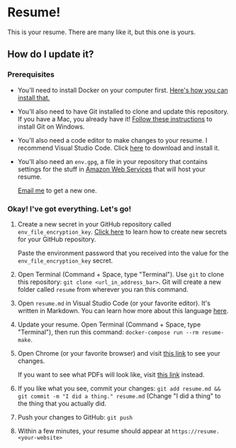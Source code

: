 Resume!
========

This is your resume. There are many like it, but this one is yours.

How do I update it?
-------------------

### Prerequisites

- You'll need to install Docker on your computer first.
  [Here's how you can install that.](https://docs.docker.com/docker-for-mac/)

- You'll also need to have Git installed to clone and update this repository.
  If you have a Mac, you already have it! [Follow these
  instructions](https://git-scm.com/book/en/v2/Getting-Started-Installing-Git)
  to install Git on Windows.

- You'll also need a code editor to make changes to your resume.
  I recommend Visual Studio Code. Click [here](https://code.visualstudio.com/download)
  to download and install it.

- You'll also need an `env.gpg`, a file in your repository that contains settings for the stuff in
  [Amazon Web Services](https://aws.com) that will host your resume.

  [Email me](mailto:dev@carlosnunez.me) to get a new one.

### Okay! I've got everything. Let's go!

1. Create a new secret in your GitHub repository called `env_file_encryption_key`.
   [Click
   here](https://help.github.com/en/actions/configuring-and-managing-workflows/creating-and-storing-encrypted-secrets)
   to learn how to create new secrets for your GitHub repository.

   Paste the environment password that you received into the value for the
   `env_file_encryption_key` secret.

2. Open Terminal (Command + Space, type "Terminal"). Use `git` to clone this
   repository: `git clone <url_in_address_bar>`. Git  will create a new folder
   called `resume` from wherever you ran this command.

2. Open `resume.md` in Visual Studio Code (or your favorite editor).
   It's written in Markdown. You can learn how more about this language
   [here](https://daringfireball.net/projects/markdown/syntax).

3. Update your resume. Open Terminal (Command + Space, type "Terminal"), then
   run this command: `docker-compose run --rm resume-make`.

4. Open Chrome (or your favorite browser) and visit
   [this link](file:///Users/annamcasteen/src/resume/output/resume.html) to see your changes.
 
   If you want to see what PDFs will look like, visit
   [this link](file:///Users/annamcasteen/src/resume/output/resume.pdf) instead.

5. If you like what you see, commit your changes:
   `git add resume.md && git commit -m "I did a thing." resume.md`
   (Change "I did a thing" to the thing that you actually did.

6. Push your changes to GitHub: `git push`

7. Within a few minutes, your resume should appear at `https://resume.<your-website>`
